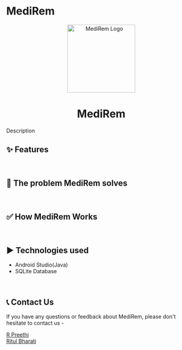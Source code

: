 # MediRem
<p align="center">
    <img alt = "MediRem Logo" src = "" height="180">
</p>
<h1 align="center" >MediRem</h1>
Description

<br>

## ✨ Features


<br>

## 🤔 The problem MediRem solves


<br>

## ✅ How MediRem Works



<br>

## ▶️ Technologies used
- Android Studio(Java)
- SQLite Database




<br>


## 📞 Contact Us
If you have any questions or feedback about MediRem, please don't hesitate to contact us - 
<br>

<a href="https://www.linkedin.com/in/r-preethi-09254724b/"> R Preethi </a> <br>
<a href="https://www.linkedin.com/in/ritul-bharati-59683224b"> Ritul Bharati </a> <br>
